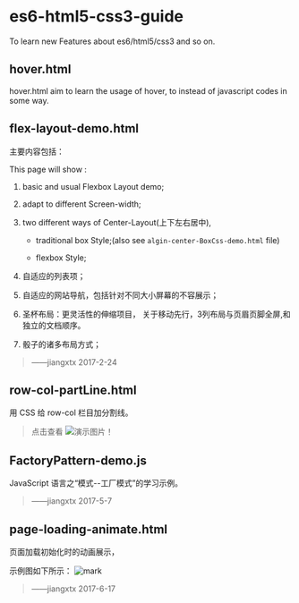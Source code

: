 # es6-html5-css3-guide

To learn new Features about es6/html5/css3 and so on.  

## hover.html

hover.html aim to learn the usage of hover, to instead of javascript codes in some way.  

## flex-layout-demo.html

主要内容包括：

This page will show :

1. basic and usual Flexbox Layout demo;

2. adapt to different Screen-width;

3. two different ways of Center-Layout(上下左右居中),

    + traditional box Style;(also see `algin-center-BoxCss-demo.html` file)  

    + flexbox Style;

4. 自适应的列表项；

5. 自适应的网站导航，包括针对不同大小屏幕的不容展示；

6. 圣杯布局：更灵活性的伸缩项目， 关于移动先行，3列布局与页眉页脚全屏,和独立的文档顺序。

7. 骰子的诸多布局方式；

> ——jiangxtx 2017-2-24

## row-col-partLine.html

用 CSS 给 row-col 栏目加分割线。

> 点击查看 ![演示图片](http://ojjslhnls.bkt.clouddn.com/blog/20170411/194141619.png)！

## FactoryPattern-demo.js

JavaScript 语言之“模式--工厂模式”的学习示例。

> ——jiangxtx 2017-5-7

## page-loading-animate.html

页面加载初始化时的动画展示，

示例图如下所示：
![mark](http://ojjslhnls.bkt.clouddn.com/blog/20170617/173145622.bmp)

> ——jiangxtx 2017-6-17